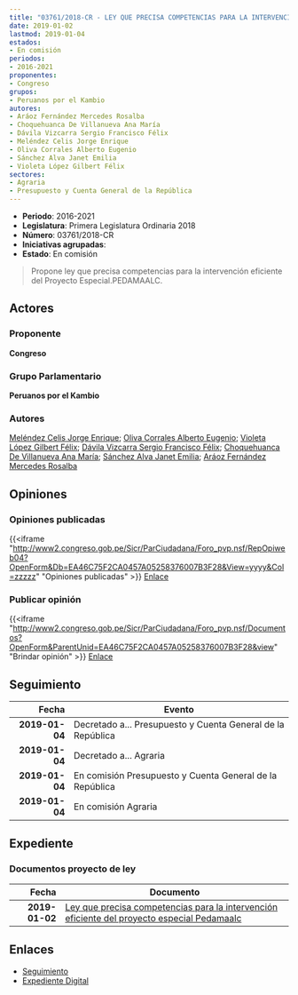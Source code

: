 ```yaml
---
title: "03761/2018-CR - LEY QUE PRECISA COMPETENCIAS PARA LA INTERVENCIÓN EFICIENTE DEL PROYECTO ESPECIAL PEDAMAALC"
date: 2019-01-02
lastmod: 2019-01-04
estados:
- En comisión
periodos:
- 2016-2021
proponentes:
- Congreso
grupos:
- Peruanos por el Kambio
autores:
- Aráoz Fernández Mercedes Rosalba
- Choquehuanca De Villanueva Ana María
- Dávila Vizcarra Sergio Francisco Félix
- Meléndez Celis Jorge Enrique
- Oliva Corrales Alberto Eugenio
- Sánchez Alva Janet Emilia
- Violeta López Gilbert Félix
sectores:
- Agraria
- Presupuesto y Cuenta General de la República
---
```

- **Periodo**: 2016-2021
- **Legislatura**: Primera Legislatura Ordinaria 2018
- **Número**: 03761/2018-CR
- **Iniciativas agrupadas**: 
- **Estado**: En comisión

> Propone ley que precisa competencias para la intervención eficiente del Proyecto Especial.PEDAMAALC.


## Actores

### Proponente

**Congreso**

### Grupo Parlamentario

**Peruanos por el Kambio**

### Autores

[Meléndez Celis Jorge Enrique](mailto:mailto:jmelendez@congreso.gob.pe); [Oliva Corrales Alberto Eugenio](mailto:mailto:aoliva@congreso.gob.pe); [Violeta López Gilbert Félix](mailto:mailto:gvioleta@congreso.gob.pe); [Dávila Vizcarra Sergio Francisco Félix](mailto:mailto:sdavila@congreso.gob.pe); [Choquehuanca De Villanueva Ana María](mailto:mailto:achoquehuanca@congreso.gob.pe); [Sánchez Alva Janet Emilia](mailto:mailto:jsancheza@congreso.gob.pe); [Aráoz Fernández Mercedes Rosalba](mailto:mailto:maraoz@congreso.gob.pe)

## Opiniones

### Opiniones publicadas

{{<iframe "http://www2.congreso.gob.pe/Sicr/ParCiudadana/Foro_pvp.nsf/RepOpiweb04?OpenForm&Db=EA46C75F2CA0457A05258376007B3F28&View=yyyy&Col=zzzzz" "Opiniones publicadas" >}}
[Enlace](http://www2.congreso.gob.pe/Sicr/ParCiudadana/Foro_pvp.nsf/RepOpiweb04?OpenForm&Db=EA46C75F2CA0457A05258376007B3F28&View=yyyy&Col=zzzzz)

### Publicar opinión

{{<iframe "http://www2.congreso.gob.pe/Sicr/ParCiudadana/Foro_pvp.nsf/Documentos?OpenForm&ParentUnid=EA46C75F2CA0457A05258376007B3F28&view" "Brindar opinión" >}}
[Enlace](http://www2.congreso.gob.pe/Sicr/ParCiudadana/Foro_pvp.nsf/Documentos?OpenForm&ParentUnid=EA46C75F2CA0457A05258376007B3F28&view)


## Seguimiento

| Fecha | Evento |
|------:|--------|
| **2019-01-04** | Decretado a... Presupuesto y Cuenta General de la República |
| **2019-01-04** | Decretado a... Agraria |
| **2019-01-04** | En comisión Presupuesto y Cuenta General de la República |
| **2019-01-04** | En comisión Agraria |

## Expediente

### Documentos proyecto de ley

| Fecha | Documento |
|------:|-----------|
| **2019-01-02** | [Ley que precisa competencias para la intervención eficiente del proyecto especial Pedamaalc](http://www.leyes.congreso.gob.pe/Documentos/2016_2021/Proyectos_de_Ley_y_de_Resoluciones_Legislativas/PL0376120190102..pdf) |

## Enlaces

- [Seguimiento](http://www2.congreso.gob.pe/Sicr/TraDocEstProc/CLProLey2016.nsf/f7fff46988ca05b1052578e100829cc7/705220485322c04f0525837600618b21?OpenDocument)
- [Expediente Digital](http://www2.congreso.gob.pe/Sicr/TraDocEstProc/Expvirt_2011.nsf/visbusqptramdoc1621/03761?opendocument)

